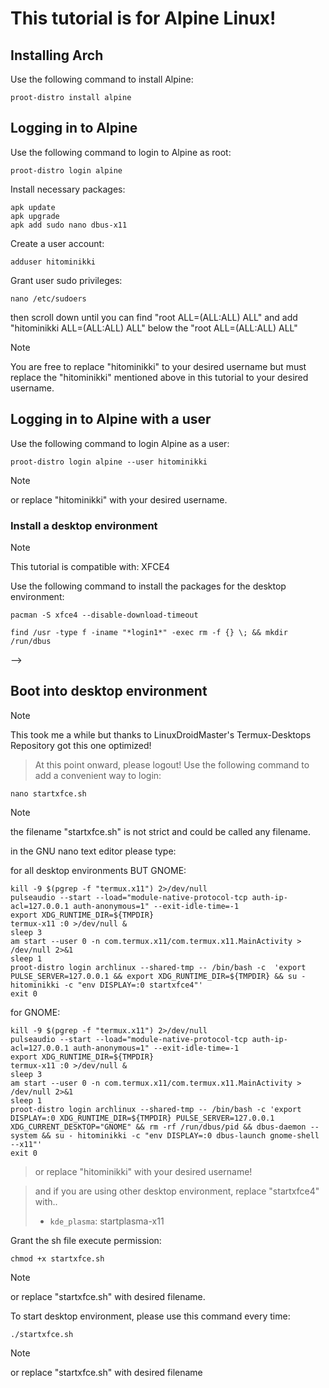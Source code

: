 # This tutorial is for Alpine Linux!

## Installing Arch
Use the following command to install Alpine:
```
proot-distro install alpine
```

## Logging in to Alpine
Use the following command to login to Alpine as root:
```
proot-distro login alpine
```
Install necessary packages:
```
apk update
apk upgrade
apk add sudo nano dbus-x11
```
Create a user account:
```
adduser hitominikki
```
Grant user sudo privileges:
```
nano /etc/sudoers
```
then scroll down until you can find "root ALL=(ALL:ALL) ALL"
and add "hitominikki ALL=(ALL:ALL) ALL" below the "root ALL=(ALL:ALL) ALL"
> [!NOTE]
> You are free to replace "hitominikki" to your desired username but must replace the "hitominikki" mentioned above in this tutorial to your desired username.

## Logging in to Alpine with a user
Use the following command to login Alpine as a user:
```
proot-distro login alpine --user hitominikki
```
> [!NOTE]
> or replace "hitominikki" with your desired username.

### Install a desktop environment
> [!NOTE]
> This tutorial is compatible with: XFCE4

Use the following command to install the packages for the desktop environment:
  
```
pacman -S xfce4 --disable-download-timeout
```
<!--
> [!NOTE]
> desire other desktop environment? replace "xfce4" with...
> * `none`: none

> if you desided to download gnome, please use this command after gnome is installed: -->
```
find /usr -type f -iname "*login1*" -exec rm -f {} \; && mkdir /run/dbus
```
-->
## Boot into desktop environment
> [!NOTE]
> This took me a while but thanks to LinuxDroidMaster's Termux-Desktops Repository got this one optimized!

> At this point onward, please logout!
Use the following command to add a convenient way to login:
```
nano startxfce.sh
```
> [!NOTE]
> the filename "startxfce.sh" is not strict and could be called any filename.

in the GNU nano text editor please type:

for all desktop environments BUT GNOME:
```
kill -9 $(pgrep -f "termux.x11") 2>/dev/null
pulseaudio --start --load="module-native-protocol-tcp auth-ip-acl=127.0.0.1 auth-anonymous=1" --exit-idle-time=-1
export XDG_RUNTIME_DIR=${TMPDIR}
termux-x11 :0 >/dev/null &
sleep 3
am start --user 0 -n com.termux.x11/com.termux.x11.MainActivity > /dev/null 2>&1
sleep 1
proot-distro login archlinux --shared-tmp -- /bin/bash -c  'export PULSE_SERVER=127.0.0.1 && export XDG_RUNTIME_DIR=${TMPDIR} && su - hitominikki -c "env DISPLAY=:0 startxfce4"'
exit 0
```
for GNOME:
```
kill -9 $(pgrep -f "termux.x11") 2>/dev/null
pulseaudio --start --load="module-native-protocol-tcp auth-ip-acl=127.0.0.1 auth-anonymous=1" --exit-idle-time=-1
export XDG_RUNTIME_DIR=${TMPDIR}
termux-x11 :0 >/dev/null &
sleep 3
am start --user 0 -n com.termux.x11/com.termux.x11.MainActivity > /dev/null 2>&1
sleep 1
proot-distro login archlinux --shared-tmp -- /bin/bash -c 'export DISPLAY=:0 XDG_RUNTIME_DIR=${TMPDIR} PULSE_SERVER=127.0.0.1 XDG_CURRENT_DESKTOP="GNOME" && rm -rf /run/dbus/pid && dbus-daemon --system && su - hitominikki -c "env DISPLAY=:0 dbus-launch gnome-shell --x11"'
exit 0
```
> or replace "hitominikki" with your desired username!

> and if you are using other desktop environment, replace "startxfce4" with..
> * `kde_plasma`: startplasma-x11

Grant the sh file execute permission:
```
chmod +x startxfce.sh
```
> [!NOTE]
> or replace "startxfce.sh" with desired filename.

To start desktop environment, please use this command every time:
```
./startxfce.sh
```
> [!NOTE]
> or replace "startxfce.sh" with desired filename 
